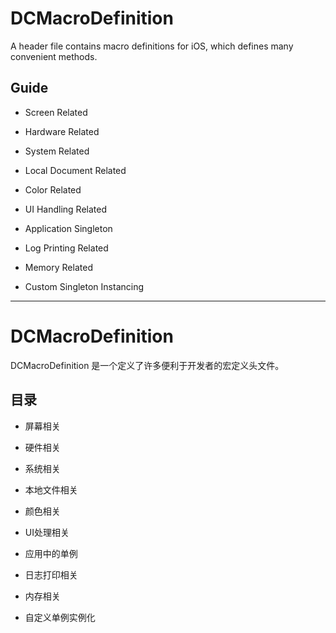 # DCMacroDefinition

A header file contains macro definitions for iOS, which defines many convenient methods.

## Guide

- Screen Related

- Hardware Related

- System Related

- Local Document Related

- Color Related

- UI Handling Related

- Application Singleton

- Log Printing Related

- Memory Related

- Custom Singleton Instancing


-----


# DCMacroDefinition

DCMacroDefinition 是一个定义了许多便利于开发者的宏定义头文件。

## 目录

- 屏幕相关

- 硬件相关

- 系统相关

- 本地文件相关

- 颜色相关

- UI处理相关

- 应用中的单例

- 日志打印相关

- 内存相关

- 自定义单例实例化
